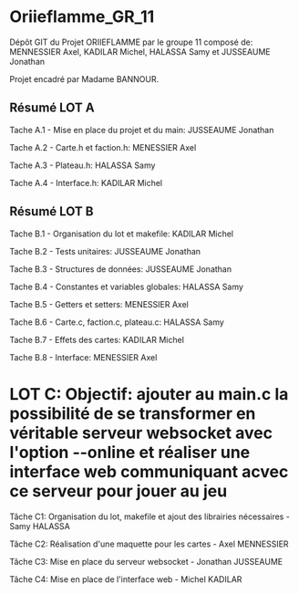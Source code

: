 # Oriieflamme_GR_11

Dépôt GIT du Projet ORIIEFLAMME par le groupe 11 composé de: MENNESSIER Axel, KADILAR Michel, HALASSA Samy et JUSSEAUME Jonathan

Projet encadré par Madame BANNOUR.

## Résumé LOT A

Tache A.1 - Mise en place du projet et du main: JUSSEAUME Jonathan

Tache A.2 - Carte.h et faction.h: MENESSIER Axel

Tache A.3 - Plateau.h: HALASSA Samy

Tache A.4 - Interface.h: KADILAR Michel

## Résumé LOT B

Tache B.1 - Organisation du lot et makefile: KADILAR Michel

Tache B.2 - Tests unitaires: JUSSEAUME Jonathan

Tache B.3 - Structures de données: JUSSEAUME Jonathan

Tache B.4 - Constantes et variables globales: HALASSA Samy

Tache B.5 - Getters et setters: MENESSIER Axel

Tache B.6 - Carte.c, faction.c, plateau.c: HALASSA Samy

Tache B.7 - Effets des cartes: KADILAR Michel

Tache B.8 - Interface: MENESSIER Axel

# 	LOT C: Objectif: ajouter au main.c la possibilité de se transformer en véritable serveur websocket 	avec l'option --online  et réaliser une interface web communiquant acvec ce serveur pour jouer au jeu

Tâche C1: Organisation du lot, makefile et ajout des librairies nécessaires - Samy HALASSA

Tâche C2: Réalisation d'une maquette pour les cartes - Axel MENNESSIER

Tâche C3: Mise en place du serveur websocket - Jonathan JUSSEAUME

Tâche C4: Mise en place de l'interface web - Michel KADILAR
